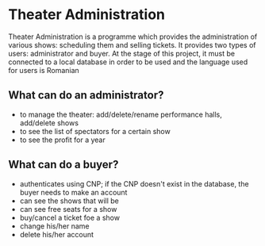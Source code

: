 # Theater Administration
Theater Administration is a programme which provides the administration of various shows: scheduling them and selling tickets. It provides two types of users: administrator and buyer. At the stage of this project, it must be connected to a local database in order to be used and the language used for users is Romanian

## What can do an administrator?
* to manage the theater: add/delete/rename performance halls, add/delete shows
* to see the list of spectators for a certain show
* to see the profit for a year

## What can do a buyer?
* authenticates using CNP; if the CNP doesn't exist in the database, the buyer needs to make an account
* can see the shows that will be
* can see free seats for a show
* buy/cancel a ticket foe a show
* change his/her name
* delete his/her account
